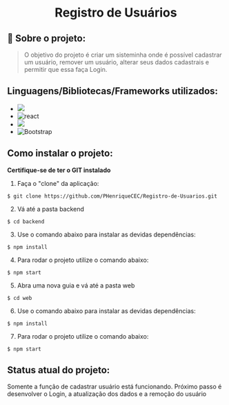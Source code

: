 <h1 align="center"> Registro de Usuários </h1>

## 🔖 Sobre o projeto:

> O objetivo do projeto é criar um sisteminha onde é possível cadastrar um usuário, remover um usuário, alterar seus dados cadastrais e permitir que essa faça Login.

## Linguagens/Bibliotecas/Frameworks utilizados:

* <img src = 'https://badges.aleen42.com/src/javascript.svg'> 
*  <img alt = 'react' src = "https://badges.aleen42.com/src/react.svg">
* <img src = 'https://badges.aleen42.com/src/node.svg'>
* ![Bootstrap](https://img.shields.io/badge/bootstrap-%23563D7C.svg?style=for-the-badge&logo=bootstrap&logoColor=white)

## Como instalar o projeto:
**Certifique-se de ter o GIT instalado**

1) Faça o "clone" da aplicação:
```
$ git clone https://github.com/PHenriqueCEC/Registro-de-Usuarios.git
```

2) Vá até a pasta backend
```
$ cd backend
```

3) Use o comando abaixo para instalar as devidas dependências: 

```
$ npm install
```

4) Para rodar o projeto utilize o comando abaixo:

```
$ npm start
```

5) Abra uma nova guia e vá até a pasta web

```
$ cd web
```

6) Use o comando abaixo para instalar as devidas dependências: 

```
$ npm install
```

7) Para rodar o projeto utilize o comando abaixo:

```
$ npm start
```

## Status atual do projeto:

Somente a função de cadastrar usuário está funcionando. Próximo passo é desenvolver o Login, a atualização dos dados e a remoção do usuário 
